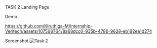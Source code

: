 TASK 2
Landing Page

Demo

https://github.com/Kiruthiga-M/Internship-Veritech/assets/107568764/8a68dcc0-935b-4786-9628-eb192ee1d274

Screenshot
![Task 2](https://github.com/Kiruthiga-M/Internship-Veritech/assets/107568764/81b87baf-43dd-4b9b-a01f-839a886437d2)
